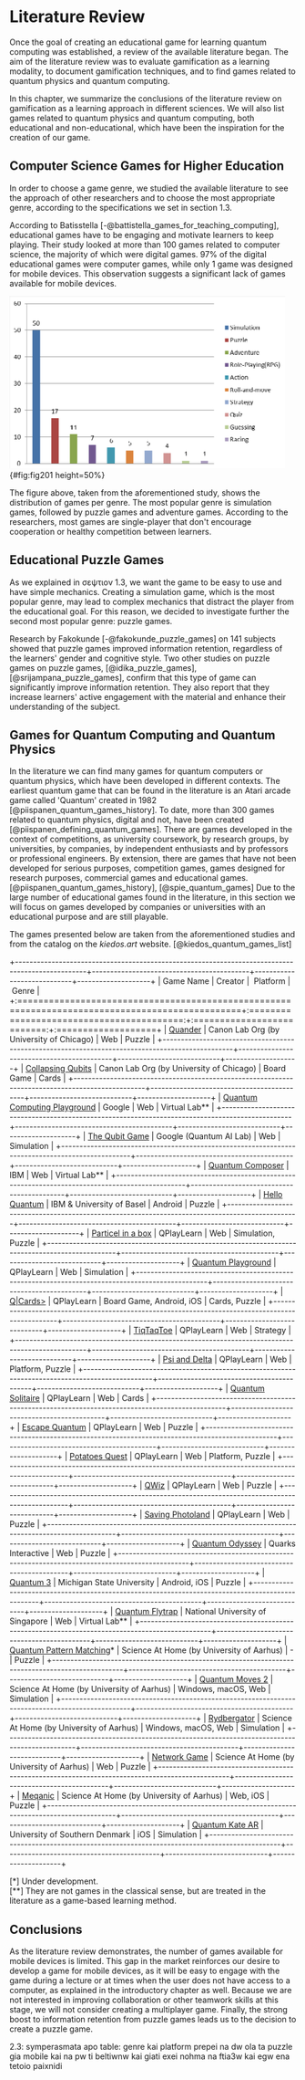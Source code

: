 # Literature Review

Once the goal of creating an educational game for learning quantum computing was established, a review of the available literature began. The aim of the literature review was to evaluate gamification as a learning modality, to document gamification techniques, and to find games related to quantum physics and quantum computing.

In this chapter, we summarize the conclusions of the literature review on gamification as a learning approach in different sciences. We will also list games related to quantum physics and quantum computing, both educational and non-educational, which have been the inspiration for the creation of our game.

## Computer Science Games for Higher Education

In order to choose a game genre, we studied the available literature to see the approach of other researchers and to choose the most appropriate genre, according to the specifications we set in section 1.3.

According to Batisstella [-@battistella_games_for_teaching_computing], educational games have to be engaging and motivate learners to keep playing. Their study looked at more than 100 games related to computer science, the majority of which were digital games. 97% of the digital educational games were computer games, while only 1 game was designed for mobile devices. This observation suggests a significant lack of games available for mobile devices.

![Distribution of games per genre](chapter-2/game_distribution.png){#fig:fig201 height=50%}

The figure above, taken from the aforementioned study, shows the distribution of games per genre. The most popular genre is simulation games, followed by puzzle games and adventure games. According to the researchers, most games are single-player that don't encourage cooperation or healthy competition between learners.

## Educational Puzzle Games

As we explained in σεψτιον 1.3, we want the game to be easy to use and have simple mechanics. Creating a simulation game, which is the most popular genre, may lead to complex mechanics that distract the player from the educational goal. For this reason, we decided to investigate further the second most popular genre: puzzle games.

Research by Fakokunde [-@fakokunde_puzzle_games] on 141 subjects showed that puzzle games improved information retention, regardless of the learners' gender and cognitive style. Two other studies on puzzle games on puzzle games, [@idika_puzzle_games], [@srijampana_puzzle_games], confirm that this type of game can significantly improve information retention. They also report that they increase learners' active engagement with the material and enhance their understanding of the subject.

## Games for Quantum Computing and Quantum Physics

In the literature we can find many games for quantum computers or quantum physics, which have been developed in different contexts. The earliest quantum game that can be found in the literature is an Atari arcade game called 'Quantum' created in 1982 [@piispanen_quantum_games_history]. To date, more than 300 games related to quantum physics, digital and not, have been created [@piispanen_defining_quantum_games]. There are games developed in the context of competitions, as university coursework, by research groups, by universities, by companies, by independent enthusiasts and by professors or professional engineers. By extension, there are games that have not been developed for serious purposes, competition games, games designed for research purposes, commercial games and educational games. [@piispanen_quantum_games_history], [@spie_quantum_games] Due to the large number of educational games found in the literature, in this section we will focus on games developed by companies or universities with an educational purpose and are still playable.

The games presented below are taken from the aforementioned studies and from the catalog on the _kiedos.art_ website. [@kiedos_quantum_games_list]

+-------------------------------------------------------------------------------------------------+-------------------------------------------+----------------------------+--------------------+
| Game Name                                                                                       | Creator                                   | &nbsp;Platform             | &nbsp;Genre        |
+:================================================================================================+:=========================================:+:==========================:+:===================+
| [Quander](https://www.canonlab.org/quander)                                                     | Canon Lab Org (by University of Chicago)  | Web                        | Puzzle             |
+-------------------------------------------------------------------------------------------------+-------------------------------------------+----------------------------+--------------------+
| [Collapsing Qubits](https://www.canonlab.org/collapsingqubits)                                  | Canon Lab Org (by University of Chicago)  | Board Game                 | Cards              |
+-------------------------------------------------------------------------------------------------+-------------------------------------------+----------------------------+--------------------+
| [Quantum Computing Playground](https://experiments.withgoogle.com/quantum-computing-playground) | Google                                    | Web                        | Virtual Lab**      |
+-------------------------------------------------------------------------------------------------+-------------------------------------------+----------------------------+--------------------+
| [The Qubit Game](https://quantumai.google/education/thequbitgame)                               | Google (Quantum AI Lab)                   | Web                        | Simulation         |
+-------------------------------------------------------------------------------------------------+-------------------------------------------+----------------------------+--------------------+
| [Quantum Composer](https://quantum.ibm.com/composer)                                            | IBM                                       | Web                        | Virtual Lab**      |
+-------------------------------------------------------------------------------------------------+-------------------------------------------+----------------------------+--------------------+
| [Hello Quantum](https://hello-quantum.soft112.com)                                              | IBM & University of Basel                 | Android                    | Puzzle             |
+-------------------------------------------------------------------------------------------------+-------------------------------------------+----------------------------+--------------------+
| [Particel in a box]( https://qplaylearn.com/projects/quantum-physics)                           | QPlayLearn                                | Web                        | Simulation, Puzzle |
+-------------------------------------------------------------------------------------------------+-------------------------------------------+----------------------------+--------------------+
| [Quantum Playground](https://qplaylearn.com/projects/quantum-state)                             | QPlayLearn                                | Web                        | Simulation         |
+-------------------------------------------------------------------------------------------------+-------------------------------------------+----------------------------+--------------------+
| [Q|Cards>](https://qplaylearn.com/projects/qubit)                                               | QPlayLearn                                | Board Game, Android, iOS   | Cards, Puzzle      |
+-------------------------------------------------------------------------------------------------+-------------------------------------------+----------------------------+--------------------+
| [TiqTaqToe](https://qplaylearn.com/projects/superposition)                                      | QPlayLearn                                | Web                        | Strategy           |
+-------------------------------------------------------------------------------------------------+-------------------------------------------+----------------------------+--------------------+
| [Psi and Delta](https://qplaylearn.com/projects/wave-like-behaviour)                            | QPlayLearn                                | Web                        | Platform, Puzzle   |
+-------------------------------------------------------------------------------------------------+-------------------------------------------+----------------------------+--------------------+
| [Quantum Solitaire](https://qplaylearn.com/projects/entanglement)                               | QPlayLearn                                | Web                        | Cards              |
+-------------------------------------------------------------------------------------------------+-------------------------------------------+----------------------------+--------------------+
| [Escape Quantum](https://qplaylearn.com/projects/quantum-measurement)                           | QPlayLearn                                | Web                        | Puzzle             |
+-------------------------------------------------------------------------------------------------+-------------------------------------------+----------------------------+--------------------+
| [Potatoes Quest](https://qplaylearn.com/projects/tunneling)                                     | QPlayLearn                                | Web                        | Platform, Puzzle   |
+-------------------------------------------------------------------------------------------------+-------------------------------------------+----------------------------+--------------------+
| [QWiz](https://qplaylearn.com/projects/quantum-technologies)                                    | QPlayLearn                                | Web                        | Puzzle             |
+-------------------------------------------------------------------------------------------------+-------------------------------------------+----------------------------+--------------------+
| [Saving Photoland](https://qplaylearn.com/projects/time-frequency-modes)                        | QPlayLearn                                | Web                        | Puzzle             |
+-------------------------------------------------------------------------------------------------+-------------------------------------------+----------------------------+--------------------+
| [Quantum Odyssey](https://ed.quantum.ieee.org/quantum-odyssey)                                  | Quarks Interactive                        | Web                        | Puzzle             |
+-------------------------------------------------------------------------------------------------+-------------------------------------------+----------------------------+--------------------+
| [Quantum 3](https://gamedev.msu.edu/quantum3)                                                   | Michigan State University                 | Android, iOS               | Puzzle             |
+-------------------------------------------------------------------------------------------------+-------------------------------------------+----------------------------+--------------------+
| [Quantum Flytrap](https://quantumflytrap.com/virtual-lab)                                       | National University of Singapore          | Web                        | Virtual Lab**      |
+-------------------------------------------------------------------------------------------------+-------------------------------------------+----------------------------+--------------------+
| [Quantum Pattern Matching](https://www.scienceathome.org/games/quantum-pattern-matching)*       | Science At Home (by University of Aarhus) | \-                         | Puzzle             |
+-------------------------------------------------------------------------------------------------+-------------------------------------------+----------------------------+--------------------+
| [Quantum Moves 2](https://www.scienceathome.org/games/quantum-moves-2)                          | Science At Home (by University of Aarhus) | Windows, macOS, Web        | Simulation         |
+-------------------------------------------------------------------------------------------------+-------------------------------------------+----------------------------+--------------------+
| [Rydbergator](https://www.scienceathome.org/games/rydbergator)                                  | Science At Home (by University of Aarhus) | Windows, macOS, Web        | Simulation         |
+-------------------------------------------------------------------------------------------------+-------------------------------------------+----------------------------+--------------------+
| [Network Game](https://www.scienceathome.org/games/network-game)                                | Science At Home (by University of Aarhus) | Web                        | Puzzle             |
+-------------------------------------------------------------------------------------------------+-------------------------------------------+----------------------------+--------------------+
| [Meqanic](https://meqanic.com/app/)                                                             | Science At Home (by University of Aarhus) | Web, iOS                   | Puzzle             |
+-------------------------------------------------------------------------------------------------+-------------------------------------------+----------------------------+--------------------+
| [Quantum Kate AR](https://apps.apple.com/ae/app/quantum-kate-ar/id1471200027)                   | University of Southern Denmark            | iOS                        | Simulation         |
+-------------------------------------------------------------------------------------------------+-------------------------------------------+----------------------------+--------------------+

[*] Under development.\
[**] They are not games in the classical sense, but are treated in the literature as a game-based learning method.

## Conclusions

As the literature review demonstrates, the number of games available for mobile devices is limited. This gap in the market reinforces our desire to develop a game for mobile devices, as it will be easy to engage with the game during a lecture or at times when the user does not have access to a computer, as explained in the introductory chapter as well. Because we are not interested in improving collaboration or other teamwork skills at this stage, we will not consider creating a multiplayer game. Finally, the strong boost to information retention from puzzle games leads us to the decision to create a puzzle game.

2.3: symperasmata apo table: genre kai platform
prepei na dw ola ta puzzle gia mobile kai na pw ti beltiwnw kai giati exei nohma na ftia3w kai egw ena tetoio paixnidi
